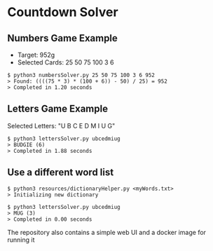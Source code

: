 # Countdown Solver

## Numbers Game Example

- Target: 952g
- Selected Cards: 25 50 75 100 3 6

```
$ python3 numbersSolver.py 25 50 75 100 3 6 952
> Found: ((((75 * 3) * (100 + 6)) - 50) / 25) = 952
> Completed in 1.20 seconds
```

## Letters Game Example

Selected Letters: "U B C E D M I U G"

```
$ python3 lettersSolver.py ubcedmiug
> BUDGIE (6)
> Completed in 1.88 seconds
```
## Use a different word list

```
$ python3 resources/dictionaryHelper.py <myWords.txt>
> Initializing new dictionary

$ python3 lettersSolver.py ubcedmiug
> MUG (3)
> Completed in 0.00 seconds
```

The repository also contains a simple web UI and a docker image for running it